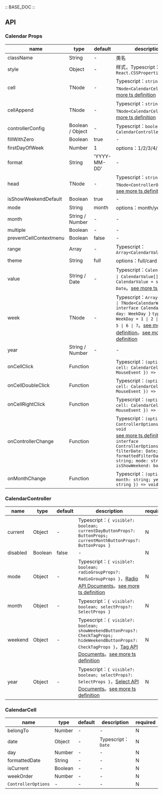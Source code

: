 :: BASE_DOC ::

## API
### Calendar Props

name | type | default | description | required
-- | -- | -- | -- | --
className | String | - | 类名 | N
style | Object | - | 样式，Typescript：`React.CSSProperties` | N
cell | TNode | - | Typescript：`string \| TNode<CalendarCell>`。[see more ts definition](https://github.com/Tencent/tdesign-react/blob/develop/src/common.ts) | N
cellAppend | TNode | - | Typescript：`string \| TNode<CalendarCell>`。[see more ts definition](https://github.com/Tencent/tdesign-react/blob/develop/src/common.ts) | N
controllerConfig | Boolean / Object | - | Typescript：`boolean \| CalendarController` | N
fillWithZero | Boolean | true | \- | N
firstDayOfWeek | Number | 1 | options：1/2/3/4/5/6/7 | N
format | String | 'YYYY-MM-DD' | \- | N
head | TNode | - | Typescript：`string \| TNode<ControllerOptions>`。[see more ts definition](https://github.com/Tencent/tdesign-react/blob/develop/src/common.ts) | N
isShowWeekendDefault | Boolean | true | \- | N
mode | String | month | options：month/year | N
month | String / Number | - | \- | N
multiple | Boolean | - | \- | N
preventCellContextmenu | Boolean | false | \- | N
range | Array | - | Typescript：`Array<CalendarValue>` | N
theme | String | full | options：full/card | N
value | String / Date | - | Typescript：`CalendarValue \| CalendarValue[]` `type CalendarValue = string \| Date`。[see more ts definition](https://github.com/Tencent/tdesign-react/blob/develop/src/calendar/type.ts) | N
week | TNode | - | Typescript：`Array<string> \| TNode<CalendarWeek>` `interface CalendarWeek { day: WeekDay }` `type WeekDay = 1 \| 2 \| 3 \| 4 \| 5 \| 6 \| 7`。[see more ts definition](https://github.com/Tencent/tdesign-react/blob/develop/src/common.ts)。[see more ts definition](https://github.com/Tencent/tdesign-react/blob/develop/src/calendar/type.ts) | N
year | String / Number | - | \- | N
onCellClick | Function |  | Typescript：`(options: { cell: CalendarCell; e: MouseEvent }) => void`<br/> | N
onCellDoubleClick | Function |  | Typescript：`(options: { cell: CalendarCell; e: MouseEvent }) => void`<br/> | N
onCellRightClick | Function |  | Typescript：`(options: { cell: CalendarCell; e: MouseEvent }) => void`<br/> | N
onControllerChange | Function |  | Typescript：`(options: ControllerOptions) => void`<br/>[see more ts definition](https://github.com/Tencent/tdesign-react/blob/develop/src/calendar/type.ts)。<br/>`interface ControllerOptions { filterDate: Date; formattedFilterDate: string; mode: string; isShowWeekend: boolean }`<br/> | N
onMonthChange | Function |  | Typescript：`(options: { month: string; year: string }) => void`<br/> | N

### CalendarController

name | type | default | description | required
-- | -- | -- | -- | --
current | Object | - | Typescript：`{ visible?: boolean; currentDayButtonProps?: ButtonProps; currentMonthButtonProps?: ButtonProps }` | N
disabled | Boolean | false | \- | N
mode | Object | - | Typescript：`{ visible?: boolean; radioGroupProps?: RadioGroupProps }`，[Radio API Documents](./radio?tab=api)。[see more ts definition](https://github.com/Tencent/tdesign-react/blob/develop/src/calendar/type.ts) | N
month | Object | - | Typescript：`{ visible?: boolean; selectProps?: SelectProps }` | N
weekend | Object | - | Typescript：`{ visible?: boolean; showWeekendButtonProps?: CheckTagProps; hideWeekendButtonProps?: CheckTagProps }`，[Tag API Documents](./tag?tab=api)。[see more ts definition](https://github.com/Tencent/tdesign-react/blob/develop/src/calendar/type.ts) | N
year | Object | - | Typescript：`{ visible?: boolean; selectProps?: SelectProps }`，[Select API Documents](./select?tab=api)。[see more ts definition](https://github.com/Tencent/tdesign-react/blob/develop/src/calendar/type.ts) | N

### CalendarCell

name | type | default | description | required
-- | -- | -- | -- | --
belongTo | Number | - | \- | N
date | Object | - | Typescript：`Date` | N
day | Number | - | \- | N
formattedDate | String | - | \- | N
isCurrent | Boolean | - | \- | N
weekOrder | Number | - | \- | N
`ControllerOptions` | \- | - | \- | N
